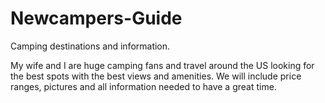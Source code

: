 # Newcampers-Guide
Camping destinations and information. 

My wife and I are huge camping fans and travel around the US looking for the best spots with the best views and amenities. 
We will include price ranges, pictures and all information needed to have a great time. 

